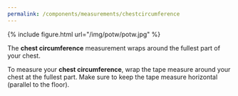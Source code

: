 ```yaml
---
permalink: /components/measurements/chestcircumference
---
```

{% include figure.html url="/img/potw/potw.jpg" %}

The **chest circumference** measurement wraps around the fullest part of your chest.

To measure your **chest circumference**, wrap the tape measure around your chest at the fullest part. 
Make sure to keep the tape measure horizontal (parallel to the floor).
